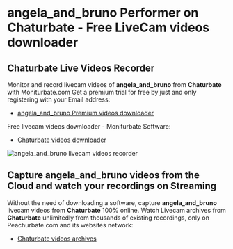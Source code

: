 # angela_and_bruno Performer on Chaturbate - Free LiveCam videos downloader

## Chaturbate Live Videos Recorder

Monitor and record livecam videos of **angela_and_bruno** from **Chaturbate** with Moniturbate.com
Get a premium trial for free by just and only registering with your Email address:
* [angela_and_bruno Premium videos downloader](https://moniturbate.com/request-demo-licence-key.html)

Free livecam videos downloader - Moniturbate Software:
* [Chaturbate videos downloader](https://moniturbate.com/moniturbate-download-software.html)

![angela_and_bruno livecam videos recorder](https://peachurnet.com/templates/moniturbate-software.png)


## Capture angela_and_bruno videos from the Cloud and watch your recordings on Streaming

Without the need of downloading a software, capture **angela_and_bruno** livecam videos from **Chaturbate** 100% online.
Watch Livecam archives from **Chaturbate** unlimitedly from thousands of existing recordings, only on Peachurbate.com and its websites network:
* [Chaturbate videos archives](https://peachurnet.com/)